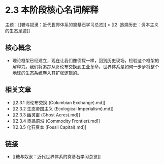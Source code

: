 # 2.3 本阶段核心名词解释

主题：[[糖与奴隶：近代世界体系的奠基石学习总览]] > [[2. 追溯历史：资本主义的生态足迹]]

## 核心概念

- 理论框架已经建立，现在让我们像侦探一样，回到历史现场，检验这个框架的解释力。我们将追踪从哥伦布交换到工业革命，世界体系是如何一步步将整个地球的生态系统卷入其扩张逻辑的。

## 相关文章

- [[2.3.1 哥伦布交换 (Columbian Exchange).md]]
- [[2.3.2 生态帝国主义 (Ecological Imperialism).md]]
- [[2.3.3 幽灵亩 (Ghost Acres).md]]
- [[2.3.4 商品前沿 (Commodity Frontier).md]]
- [[2.3.5 化石资本 (Fossil Capital).md]]

## 链接

- [[糖与奴隶：近代世界体系的奠基石学习总览]]
